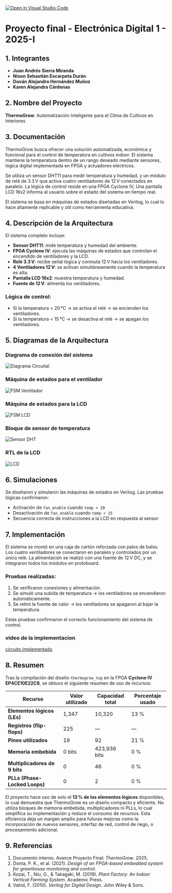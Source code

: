 [![Open in Visual Studio Code](https://classroom.github.com/assets/open-in-vscode-2e0aaae1b6195c2367325f4f02e2d04e9abb55f0b24a779b69b11b9e10269abc.svg)](https://classroom.github.com/online_ide?assignment_repo_id=19971759&assignment_repo_type=AssignmentRepo)
# Proyecto final - Electrónica Digital 1 - 2025-I

## 1. Integrantes

- **Juan Andrés Sierra Miranda**  
- **Nixon Sebastián Escarpeta Durán**  
- **Duván Alejandro Hernández Muñoz**  
- **Karen Alejandra Cárdenas**

## 2. Nombre del Proyecto

**ThermoGrow**: Automatización Inteligente para el Clima de Cultivos en Interiores



## 3. Documentación

ThermoGrow busca ofrecer una solución automatizada, económica y funcional para el control de temperatura en cultivos indoor. El sistema mantiene la temperatura dentro de un rango deseado mediante sensores, lógica digital implementada en FPGA y actuadores eléctricos.

Se utiliza un sensor DHT11 para medir temperatura y humedad, y un módulo de relé de 3.3 V que activa cuatro ventiladores de 12 V conectados en paralelo. La lógica de control reside en una FPGA Cyclone IV, Una pantalla LCD 16x2 informa al usuario sobre el estado del sistema en tiempo real.

El sistema se basa en máquinas de estados diseñadas en Verilog, lo cual lo hace altamente replicable y útil como herramienta educativa.



## 4. Descripción de la Arquitectura

El sistema completo incluye:

- **Sensor DHT11**: mide temperatura y humedad del ambiente.
- **FPGA Cyclone IV**: ejecuta las máquinas de estados que controlan el encendido de ventiladores y la LCD.
- **Relé 3.3 V**: recibe señal lógica y conmuta 12 V hacia los ventiladores.
- **4 Ventiladores 12 V**: se activan simultáneamente cuando la temperatura es alta.
- **Pantalla LCD 16x2**: muestra temperatura y humedad.
- **Fuente de 12 V**: alimenta los ventiladores.

### Lógica de control:

- Si la temperatura > 20 °C → se activa el relé → se encienden los ventiladores.  
- Si la temperatura < 15 °C → se desactiva el relé → se apagan los ventiladores.



## 5. Diagramas de la Arquitectura

###  Diagrama de conexión del sistema
![Diagrama Circuital](diagrama%20circuital.jpg)

###  Máquina de estados para el ventilador
![FSM Ventilador](maquina%20de%20estados%20del%20ventilador.jpg)

###  Máquina de estados para la LCD
![FSM LCD](maquina%20de%20estados%20de%20la%20LCD.jpg)

###  Bloque de sensor de temperatura
![Sensor DHT](sensor%20de%20temperatura.jpg)

### RTL de la LCD
![LCD](LCD.jpg)



## 6. Simulaciones

Se diseñaron y simularon las máquinas de estados en Verilog. Las pruebas lógicas confirmaron:

- Activación de `fan_enable` cuando `temp > 20`
- Desactivación de `fan_enable` cuando `temp < 15`
- Secuencia correcta de instrucciones a la LCD en respuesta al sensor



## 7. Implementación

El sistema se montó en una caja de cartón reforzada con palos de balso. Los cuatro ventiladores se conectaron en paralelo y controlados por un único relé. La alimentación se realizó con una fuente de 12 V DC, y se integraron todos los módulos en protoboard.

### Pruebas realizadas:

1. Se verificaron conexiones y alimentación.
2. Se simuló una subida de temperatura → los ventiladores se encendieron automáticamente.
3. Se retiró la fuente de calor → los ventiladores se apagaron al bajar la temperatura.

Estas pruebas confirmaron el correcto funcionamiento del sistema de control.
### video de la implementacion
[circuito implementado](imp.MP4)

## 8. Resumen

Tras la compilación del diseño `thermogrow_top` en la FPGA **Cyclone IV EP4CE10E22C8**, se obtuvo el siguiente resumen de uso de recursos:

| Recurso                                 | Valor utilizado         | Capacidad total       | Porcentaje usado |
|----------------------------------------|--------------------------|------------------------|------------------|
| **Elementos lógicos (LEs)**            | 1,347                    | 10,320                 | 13 %             |
| **Registros (flip-flops)**             | 225                      | —                      | —                |
| **Pines utilizados**                   | 19                       | 92                     | 21 %             |
| **Memoria embebida**                   | 0 bits                   | 423,936 bits           | 0 %              |
| **Multiplicadores de 9 bits**          | 0                        | 46                     | 0 %              |
| **PLLs (Phase-Locked Loops)**          | 0                        | 2                      | 0 %              |



El proyecto hace uso de solo el **13 % de los elementos lógicos** disponibles, lo cual demuestra que ThermoGrow es un diseño compacto y eficiente. No utiliza bloques de memoria embebida, multiplicadores ni PLLs, lo cual simplifica su implementación y reduce el consumo de recursos. Esta eficiencia deja un margen amplio para futuras mejoras como la incorporación de nuevos sensores, interfaz de red, control de riego, o procesamiento adicional.




## 9. Referencias

1. Documento interno. Avance Proyecto Final: *ThermoGrow*. 2025.  
2. Donta, P. K., et al. (2021). *Design of an FPGA-based embedded system for greenhouse monitoring and control*.  
3. Kozai, T., Niu, G., & Takagaki, M. (2019). *Plant Factory: An Indoor Vertical Farming System*. Academic Press.  
4. Vahid, F. (2010). *Verilog for Digital Design*. John Wiley & Sons.  



